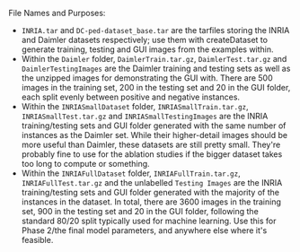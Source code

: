 File Names and Purposes:
- `INRIA.tar` and `DC-ped-dataset_base.tar` are the tarfiles storing the INRIA and Daimler datasets respectively; use them with createDataset to generate training, testing and GUI images from the examples within.
- Within the `Daimler` folder, `DaimlerTrain.tar.gz`, `DaimlerTest.tar.gz` and `DaimlerTestingImages` are the Daimler training and testing sets as well as the unzipped images for demonstrating the GUI with. There are 500 images in the training set, 200 in the testing set and 20 in the GUI folder, each split evenly between positive and negative instances.
- Within the `INRIASmallDataset` folder, `INRIASmallTrain.tar.gz`, `INRIASmallTest.tar.gz` and `INRIASmallTestingImages` are the INRIA training/testing sets and GUI folder generated with the same number of instances as the Daimler set. While their higher-detail images should be more useful than Daimler, these datasets are still pretty small. They're probably fine to use for the ablation studies if the bigger dataset takes too long to compute or something.
- Within the `INRIAFullDataset` folder, `INRIAFullTrain.tar.gz`, `INRIAFullTest.tar.gz` and the unlabelled `Testing Images` are the INRIA training/testing sets and GUI folder generated with the majority of the instances in the dataset. In total, there are 3600 images in the training set, 900 in the testing set and 20 in the GUI folder, following the standard 80/20 split typically used for machine learning. Use this for Phase 2/the final model parameters, and anywhere else where it's feasible.
